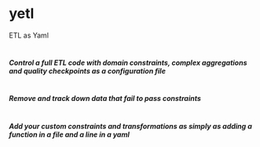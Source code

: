 # yetl
ETL as Yaml
#
##### Control a full ETL code with domain constraints, complex aggregations and quality checkpoints as a configuration file
#
##### Remove and track down data that fail to pass constraints  
#
##### Add your custom constraints and transformations as simply as adding a function in a file and a line in a yaml 
